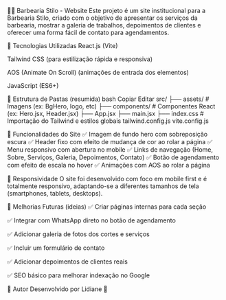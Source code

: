 🧔‍♂️ Barbearia Stilo - Website
Este projeto é um site institucional para a Barbearia Stilo, criado com o objetivo de apresentar os serviços da barbearia, mostrar a galeria de trabalhos, depoimentos de clientes e oferecer uma forma fácil de contato para agendamentos.

🚀 Tecnologias Utilizadas
React.js (Vite)

Tailwind CSS (para estilização rápida e responsiva)

AOS (Animate On Scroll) (animações de entrada dos elementos)

JavaScript (ES6+)

📂 Estrutura de Pastas (resumida)
bash
Copiar
Editar
src/
├── assets/          # Imagens (ex: BgHero, logo, etc)
├── components/      # Componentes React (ex: Hero.jsx, Header.jsx)
├── App.jsx
├── main.jsx
├── index.css        # Importação do Tailwind e estilos globais
tailwind.config.js
vite.config.js

🎨 Funcionalidades do Site
✅ Imagem de fundo hero com sobreposição escura
✅ Header fixo com efeito de mudança de cor ao rolar a página
✅ Menu responsivo com abertura no mobile
✅ Links de navegação (Home, Sobre, Serviços, Galeria, Depoimentos, Contato)
✅ Botão de agendamento com efeito de escala no hover
✅ Animações com AOS ao rolar a página

📱 Responsividade
O site foi desenvolvido com foco em mobile first e é totalmente responsivo, adaptando-se a diferentes tamanhos de tela (smartphones, tablets, desktops).


📝 Melhorias Futuras (ideias)
✅ Criar páginas internas para cada seção

✅ Integrar com WhatsApp direto no botão de agendamento

✅ Adicionar galeria de fotos dos cortes e serviços

✅ Incluir um formulário de contato

✅ Adicionar depoimentos de clientes reais

✅ SEO básico para melhorar indexação no Google


📌 Autor
Desenvolvido por Lidiane 🚀
